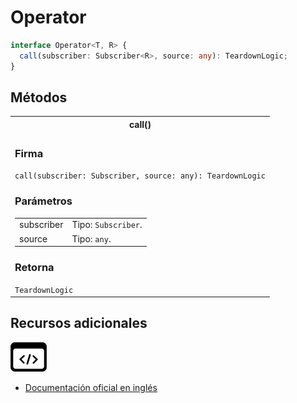 # Operator

```typescript
interface Operator<T, R> {
  call(subscriber: Subscriber<R>, source: any): TeardownLogic;
}
```

## Métodos

<table>
<tr><th>call()</th></tr>
<tr><td>
<h3>Firma</h3>
<code>call(subscriber: Subscriber<R>, source: any): TeardownLogic</code>
<h3>Parámetros</h3>

<table>
<tr><td>subscriber</td><td>Tipo: <code>Subscriber</code>.</td></tr>
<tr><td>source</td><td>Tipo: <code>any</code>.</td></tr>
</table>

<h3>Retorna</h3>
<code>TeardownLogic</code>
</td></tr>
</table>

## Recursos adicionales

<a target="_blank" href="https://github.com/ReactiveX/rxjs/blob/6.5.5/src/internal/Operator.ts#L3-L6">
<img src="assets/icons/source-code.png" alt="Source code">
</a>
</div>

- <a target="_blank" href="https://rxjs.dev/api/index/interface/Operator">Documentación oficial en inglés</a>
